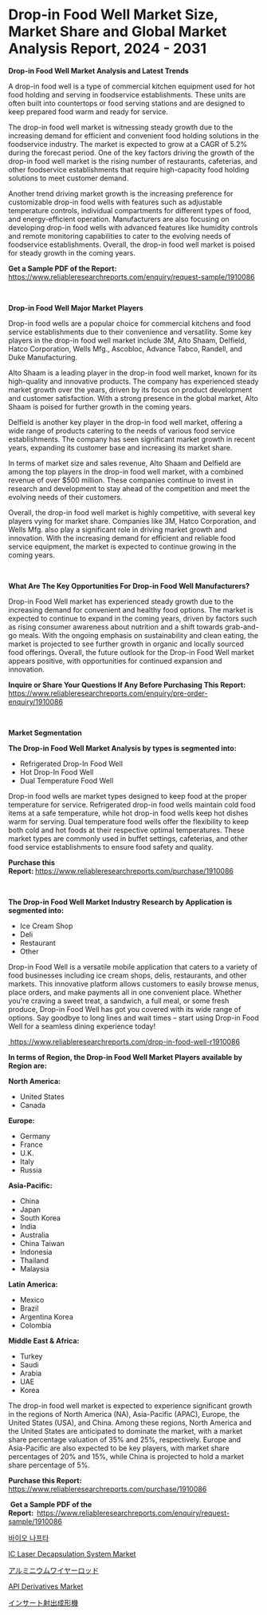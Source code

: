 <p><h1>Drop-in Food Well Market Size, Market Share and Global Market Analysis Report, 2024 - 2031</h1></p><p><strong>Drop-in Food Well Market Analysis and Latest Trends</strong></p>
<p><p>A drop-in food well is a type of commercial kitchen equipment used for hot food holding and serving in foodservice establishments. These units are often built into countertops or food serving stations and are designed to keep prepared food warm and ready for service.</p><p>The drop-in food well market is witnessing steady growth due to the increasing demand for efficient and convenient food holding solutions in the foodservice industry. The market is expected to grow at a CAGR of 5.2% during the forecast period. One of the key factors driving the growth of the drop-in food well market is the rising number of restaurants, cafeterias, and other foodservice establishments that require high-capacity food holding solutions to meet customer demand.</p><p>Another trend driving market growth is the increasing preference for customizable drop-in food wells with features such as adjustable temperature controls, individual compartments for different types of food, and energy-efficient operation. Manufacturers are also focusing on developing drop-in food wells with advanced features like humidity controls and remote monitoring capabilities to cater to the evolving needs of foodservice establishments. Overall, the drop-in food well market is poised for steady growth in the coming years.</p></p>
<p><strong>Get a Sample PDF of the Report:&nbsp;</strong> <a href="https://www.reliableresearchreports.com/enquiry/request-sample/1910086">https://www.reliableresearchreports.com/enquiry/request-sample/1910086</a></p>
<p>&nbsp;</p>
<p><strong>Drop-in Food Well Major Market Players</strong></p>
<p><p>Drop-in food wells are a popular choice for commercial kitchens and food service establishments due to their convenience and versatility. Some key players in the drop-in food well market include 3M, Alto Shaam, Delfield, Hatco Corporation, Wells Mfg., Ascobloc, Advance Tabco, Randell, and Duke Manufacturing.</p><p>Alto Shaam is a leading player in the drop-in food well market, known for its high-quality and innovative products. The company has experienced steady market growth over the years, driven by its focus on product development and customer satisfaction. With a strong presence in the global market, Alto Shaam is poised for further growth in the coming years.</p><p>Delfield is another key player in the drop-in food well market, offering a wide range of products catering to the needs of various food service establishments. The company has seen significant market growth in recent years, expanding its customer base and increasing its market share.</p><p>In terms of market size and sales revenue, Alto Shaam and Delfield are among the top players in the drop-in food well market, with a combined revenue of over $500 million. These companies continue to invest in research and development to stay ahead of the competition and meet the evolving needs of their customers.</p><p>Overall, the drop-in food well market is highly competitive, with several key players vying for market share. Companies like 3M, Hatco Corporation, and Wells Mfg. also play a significant role in driving market growth and innovation. With the increasing demand for efficient and reliable food service equipment, the market is expected to continue growing in the coming years.</p></p>
<p>&nbsp;</p>
<p><strong>What Are The Key Opportunities For Drop-in Food Well Manufacturers?</strong></p>
<p><p>Drop-in Food Well market has experienced steady growth due to the increasing demand for convenient and healthy food options. The market is expected to continue to expand in the coming years, driven by factors such as rising consumer awareness about nutrition and a shift towards grab-and-go meals. With the ongoing emphasis on sustainability and clean eating, the market is projected to see further growth in organic and locally sourced food offerings. Overall, the future outlook for the Drop-in Food Well market appears positive, with opportunities for continued expansion and innovation.</p></p>
<p><strong>Inquire or Share Your Questions If Any Before Purchasing This Report:</strong> <a href="https://www.reliableresearchreports.com/enquiry/pre-order-enquiry/1910086">https://www.reliableresearchreports.com/enquiry/pre-order-enquiry/1910086</a></p>
<p>&nbsp;</p>
<p><strong>Market Segmentation</strong></p>
<p><strong>The Drop-in Food Well Market Analysis by types is segmented into:</strong></p>
<p><ul><li>Refrigerated Drop-In Food Well</li><li>Hot Drop-In Food Well</li><li>Dual Temperature Food Well</li></ul></p>
<p><p>Drop-in food wells are market types designed to keep food at the proper temperature for service. Refrigerated drop-in food wells maintain cold food items at a safe temperature, while hot drop-in food wells keep hot dishes warm for serving. Dual temperature food wells offer the flexibility to keep both cold and hot foods at their respective optimal temperatures. These market types are commonly used in buffet settings, cafeterias, and other food service establishments to ensure food safety and quality.</p></p>
<p><strong>Purchase this Report:&nbsp;</strong><a href="https://www.reliableresearchreports.com/purchase/1910086">https://www.reliableresearchreports.com/purchase/1910086</a></p>
<p>&nbsp;</p>
<p><strong>The Drop-in Food Well Market Industry Research by Application is segmented into:</strong></p>
<p><ul><li>Ice Cream Shop</li><li>Deli</li><li>Restaurant</li><li>Other</li></ul></p>
<p><p>Drop-in Food Well is a versatile mobile application that caters to a variety of food businesses including ice cream shops, delis, restaurants, and other markets. This innovative platform allows customers to easily browse menus, place orders, and make payments all in one convenient place. Whether you're craving a sweet treat, a sandwich, a full meal, or some fresh produce, Drop-in Food Well has got you covered with its wide range of options. Say goodbye to long lines and wait times – start using Drop-in Food Well for a seamless dining experience today!</p></p>
<p><a href="https://www.reliableresearchreports.com/drop-in-food-well-r1910086">&nbsp;https://www.reliableresearchreports.com/drop-in-food-well-r1910086</a></p>
<p><strong>In terms of Region, the Drop-in Food Well Market Players available by Region are:</strong></p>
<p>
    <p> <strong> North America: </strong>
        <ul>
            <li>United States</li>
            <li>Canada</li>
        </ul>
        </p> 
    <p> <strong> Europe: </strong>
        <ul>
            <li>Germany</li>
            <li>France</li>
            <li>U.K.</li>
            <li>Italy</li>
            <li>Russia</li>
        </ul>
        </p> 
    <p> <strong> Asia-Pacific: </strong>
        <ul>
            <li>China</li>
            <li>Japan</li>
            <li>South Korea</li>
            <li>India</li>
            <li>Australia</li>
            <li>China Taiwan</li>
            <li>Indonesia</li>
            <li>Thailand</li>
            <li>Malaysia</li>
        </ul>
        </p> 
    <p> <strong> Latin America: </strong>
        <ul>
            <li>Mexico</li>
            <li>Brazil</li>
            <li>Argentina Korea</li>
            <li>Colombia</li>
        </ul>
        </p> 
    <p> <strong> Middle East & Africa: </strong>
        <ul>
            <li>Turkey</li>
            <li>Saudi</li>
            <li>Arabia</li>
            <li>UAE</li>
            <li>Korea</li>
        </ul>
    </p>
    </p>
<p><p>The drop-in food well market is expected to experience significant growth in the regions of North America (NA), Asia-Pacific (APAC), Europe, the United States (USA), and China. Among these regions, North America and the United States are anticipated to dominate the market, with a market share percentage valuation of 35% and 25%, respectively. Europe and Asia-Pacific are also expected to be key players, with market share percentages of 20% and 15%, while China is projected to hold a market share percentage of 5%.</p></p>
<p><strong>Purchase this Report: </strong><a href="https://www.reliableresearchreports.com/purchase/1910086">https://www.reliableresearchreports.com/purchase/1910086</a></p>
<p>&nbsp;<strong>Get a Sample PDF of the Report:&nbsp;&nbsp;</strong><a href="https://www.reliableresearchreports.com/enquiry/request-sample/1910086">https://www.reliableresearchreports.com/enquiry/request-sample/1910086</a></p>
<p><strong></strong></p>
<p><p><a href="https://github.com/BrettWeberrt8767765/Market-Research-Report-List-1/blob/main/718273440867.md">바이오 나프타</a></p><p><a href="https://github.com/jerrycopelandthomaswsqd8q/Market-Research-Report-List-2/blob/main/ic-laser-decapsulation-system-market.md">IC Laser Decapsulation System Market</a></p><p><a href="https://github.com/hilmi-2a/Market-Research-Report-List-1/blob/main/712216644932.md">アルミニウムワイヤーロッド</a></p><p><a href="https://issuu.com/reportprime-2/docs/api-derivatives-market-size-2030.pptx">API Derivatives Market</a></p><p><a href="https://github.com/Sophiaard2003/Market-Research-Report-List-1/blob/main/123456044933.md">インサート射出成形機</a></p></p>